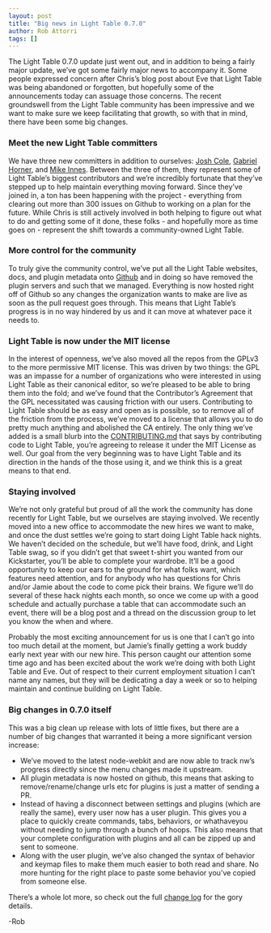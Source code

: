 ```yaml
---
layout: post
title: "Big news in Light Table 0.7.0"
author: Rob Attorri
tags: []
---
```


The Light Table 0.7.0 update just went out, and in addition to being a fairly major update, we’ve got some fairly major news to accompany it. Some people expressed concern after Chris’s blog post about Eve that Light Table was being abandoned or forgotten, but hopefully some of the announcements today can assuage those concerns. The recent groundswell from the Light Table community has been impressive and we want to make sure we keep facilitating that growth, so with that in mind, there have been some big changes.

### Meet the new Light Table committers

We have three new committers in addition to ourselves: [Josh Cole][jc], [Gabriel Horner][gh], and [Mike Innes][mi]. Between the three of them, they represent some of Light Table’s biggest contributors and we’re incredibly fortunate that they’ve stepped up to help maintain everything moving forward. Since they’ve joined in, a ton has been happening with the project - everything from clearing out more than 300 issues on Github to working on a plan for the future. While Chris is still actively involved in both helping to figure out what to do and getting some of it done, these folks - and hopefully more as time goes on - represent the shift towards a community-owned Light Table.

### More control for the community

To truly give the community control, we’ve put all the Light Table websites, docs, and plugin metadata onto [Github][github] and in doing so have removed the plugin servers and such that we managed. Everything is now hosted right off of Github so any changes the organization wants to make are live as soon as the pull request goes through. This means that Light Table’s progress is in no way hindered by us and it can move at whatever pace it needs to.

### Light Table is now under the MIT license

In the interest of openness, we’ve also moved all the repos from the GPLv3 to the more permissive MIT license. This was driven by two things: the GPL was an impasse for a number of organizations who were interested in using Light Table as their canonical editor, so we’re pleased to be able to bring them into the fold; and we’ve found that the Contributor’s Agreement that the GPL necessitated was causing friction with our users. Contributing to Light Table should be as easy and open as is possible, so to remove all of the friction from the process, we’ve moved to a license that allows you to do pretty much anything and abolished the CA entirely. The only thing we’ve added is a small blurb into the [CONTRIBUTING.md][contrib] that says by contributing code to Light Table, you’re agreeing to release it under the MIT License as well. Our goal from the very beginning was to have Light Table and its direction in the hands of the those using it, and we think this is a great means to that end.

### Staying involved

We’re not only grateful but proud of all the work the community has done recently for Light Table, but we ourselves are staying involved. We recently moved into a new office to accommodate the new hires we want to make, and once the dust settles we’re going to start doing Light Table hack nights. We haven’t decided on the schedule, but we’ll have food, drink, and Light Table swag, so if you didn’t get that sweet t-shirt you wanted from our Kickstarter, you’ll be able to complete your wardrobe. It’ll be a good opportunity to keep our ears to the ground for what folks want, which features need attention, and for anybody who has questions for Chris and/or Jamie about the code to come pick their brains. We figure we’ll do several of these hack nights each month, so once we come up with a good schedule and actually purchase a table that can accommodate such an event, there will be a blog post and a thread on the discussion group to let you know the when and where.

Probably the most exciting announcement for us is one that I can’t go into too much detail at the moment, but Jamie’s finally getting a work buddy early next year with our new hire. This person caught our attention some time ago and has been excited about the work we’re doing with both Light Table and Eve. Out of respect to their current employment situation I can’t name any names, but they will be dedicating a day a week or so to helping maintain and continue building on Light Table.

### Big changes in 0.7.0 itself

This was a big clean up release with lots of little fixes, but there are a number of big changes that warranted it being a more significant version increase:

* We’ve moved to the latest node-webkit and are now able to track nw’s progress directly since the menu changes made it upstream.
* All plugin metadata is now hosted on github, this means that asking to remove/rename/change urls etc for plugins is just a matter of sending a PR.
* Instead of having a disconnect between settings and plugins (which are really the same), every user now has a user plugin. This gives you a place to quickly create commands, tabs, behaviors, or whathaveyou without needing to jump through a bunch of hoops. This also means that your complete configuration with plugins and all can be zipped up and sent to someone.
* Along with the user plugin, we’ve also changed the syntax of behavior and keymap files to make them much easier to both read and share. No more hunting for the right place to paste some behavior you’ve copied from someone else.

There’s a whole lot more, so check out the full [change log][log] for the gory details.

-Rob

[mit]: https://github.com/LightTable/LightTable/blob/master/LICENSE.md
[github]: https://github.com/LightTable
[jc]: https://github.com/joshuafcole
[mi]: https://github.com/one-more-minute
[gh]: https://github.com/cldwalker
[log]: https://github.com/LightTable/LightTable/blob/master/deploy/core/changelog.md
[contrib]: https://github.com/LightTable/LightTable/blob/master/CONTRIBUTING.md
